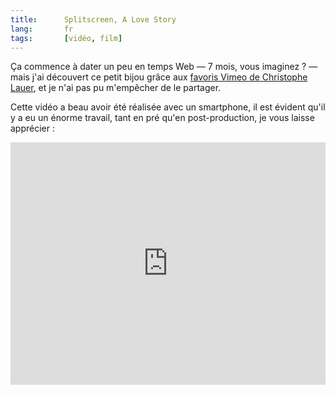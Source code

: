 ```yaml
--- 
title:      Splitscreen, A Love Story 
lang:       fr 
tags:       [vidéo, film]
---
```


Ça commence à dater un peu en temps Web — 7 mois, vous imaginez ? — mais j'ai découvert ce petit bijou grâce aux [favoris Vimeo de Christophe Lauer](http://vimeo.com/clauer/likes), et je n'ai pas pu m'empêcher de le partager.

Cette vidéo a beau avoir été réalisée avec un smartphone, il est évident qu'il y a eu un énorme travail, tant en pré qu'en post-production, je vous laisse apprécier :

<iframe src="http://player.vimeo.com/video/25451551?portrait=0" width="690" height="388" frameborder="0" webkitAllowFullScreen mozallowfullscreen allowFullScreen style="max-width: 100%"></iframe>
